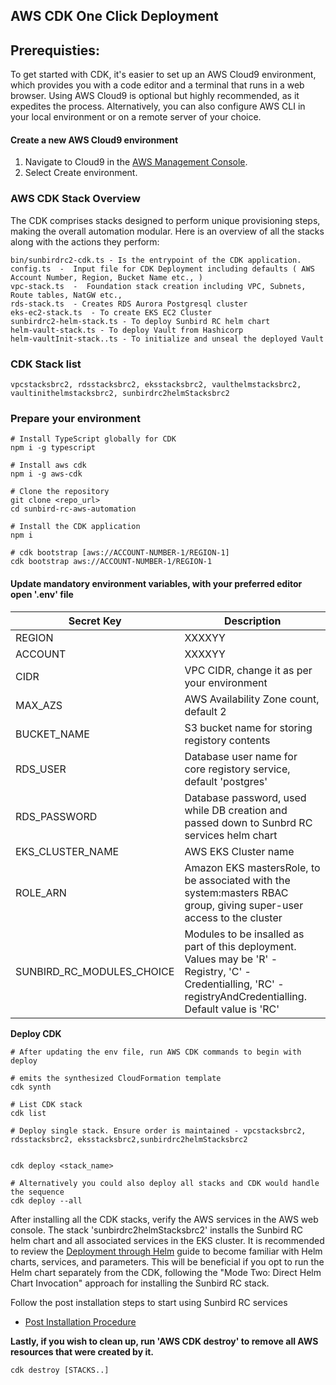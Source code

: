 ## AWS CDK One Click Deployment ##

## Prerequisties:
To get started with CDK, it's easier to set up an AWS Cloud9 environment, which provides you with a code editor and a terminal that runs in a web browser. Using AWS Cloud9 is optional but highly recommended, as it expedites the process. Alternatively, you can also configure AWS CLI in your local environment or on a remote server of your choice.

#### Create a new AWS Cloud9 environment

1) Navigate to Cloud9 in the [AWS Management Console](https://console.aws.amazon.com/cloud9).
2) Select Create environment.

### AWS CDK Stack Overview
The CDK comprises stacks designed to perform unique provisioning steps, making the overall automation modular. Here is an overview of all the stacks along with the actions they perform:

    bin/sunbirdrc2-cdk.ts - Is the entrypoint of the CDK application.
    config.ts  -  Input file for CDK Deployment including defaults ( AWS Account Number, Region, Bucket Name etc., )
    vpc-stack.ts  -  Foundation stack creation including VPC, Subnets, Route tables, NatGW etc.,
    rds-stack.ts  - Creates RDS Aurora Postgresql cluster
    eks-ec2-stack.ts  - To create EKS EC2 Cluster    
    sunbirdrc2-helm-stack.ts - To deploy Sunbird RC helm chart
    helm-vault-stack.ts - To deploy Vault from Hashicorp
    helm-vaultInit-stack..ts - To initialize and unseal the deployed Vault

### CDK Stack list
    vpcstacksbrc2, rdsstacksbrc2, eksstacksbrc2, vaulthelmstacksbrc2, vaultinithelmstacksbrc2, sunbirdrc2helmStacksbrc2

### Prepare your environment
```
# Install TypeScript globally for CDK
npm i -g typescript

# Install aws cdk
npm i -g aws-cdk

# Clone the repository 
git clone <repo_url>
cd sunbird-rc-aws-automation

# Install the CDK application
npm i

# cdk bootstrap [aws://ACCOUNT-NUMBER-1/REGION-1]
cdk bootstrap aws://ACCOUNT-NUMBER-1/REGION-1
```

#### Update mandatory environment variables, with your preferred editor open '.env' file

   | Secret Key                | Description                                 | 
   | ------------------------- | ------------------------------------------- | 
   | REGION                    | XXXXYY                                      | 
   | ACCOUNT                   | XXXXYY                                      | 
   | CIDR                      | VPC CIDR, change it as per your environment | 
   | MAX_AZS                   | AWS Availability Zone count, default 2      |
   | BUCKET_NAME               | S3 bucket name for storing registory contents  |
   | RDS_USER                  | Database user name for core registory service, default 'postgres'  |
   | RDS_PASSWORD              | Database password, used while DB creation and passed down to Sunbrd RC services helm chart  |
   | EKS_CLUSTER_NAME          | AWS EKS Cluster name                        |
   | ROLE_ARN                  | Amazon EKS mastersRole, to be associated with the system:masters RBAC group, giving super-user access to the cluster  |
   | SUNBIRD_RC_MODULES_CHOICE | Modules to be insalled as part of this deployment. Values may be 'R' - Registry, 'C' - Credentialling, 'RC' - registryAndCredentialling. Default value is 'RC' |

**Deploy CDK**
```
# After updating the env file, run AWS CDK commands to begin with deploy

# emits the synthesized CloudFormation template
cdk synth 

# List CDK stack
cdk list

# Deploy single stack. Ensure order is maintained - vpcstacksbrc2, rdsstacksbrc2, eksstacksbrc2,sunbirdrc2helmStacksbrc2


cdk deploy <stack_name>

# Alternatively you could also deploy all stacks and CDK would handle the sequence
cdk deploy --all 
```

After installing all the CDK stacks, verify the AWS services in the AWS web console. The stack 'sunbirdrc2helmStacksbrc2' installs the Sunbird RC helm chart and all associated services in the EKS cluster. It is recommended to review the [Deployment through Helm](02-Deployment-Helm-Sunbirdrc2.md) guide to become familiar with Helm charts, services, and parameters. This will be beneficial if you opt to run the Helm chart separately from the CDK, following the "Mode Two: Direct Helm Chart Invocation" approach for installing the Sunbird RC stack.

Follow the post installation steps to start using Sunbird RC services

* [Post Installation Procedure](03-Post-Installation-Procedure.md)

**Lastly, if you wish to clean up, run 'AWS CDK destroy' to remove all AWS resources that were created by it.**
```
cdk destroy [STACKS..]
```
